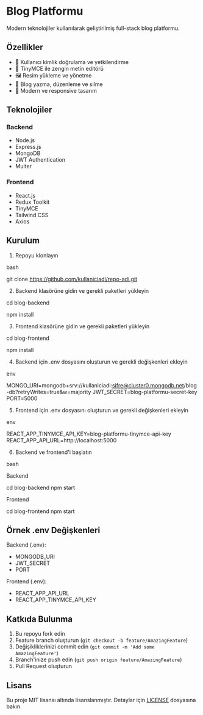 # Blog Platformu

Modern teknolojiler kullanılarak geliştirilmiş full-stack blog platformu.

## Özellikler

- 🔐 Kullanıcı kimlik doğrulama ve yetkilendirme
- 📝 TinyMCE ile zengin metin editörü
- 🖼️ Resim yükleme ve yönetme
- 💬 Blog yazma, düzenleme ve silme
- 🎨 Modern ve responsive tasarım

## Teknolojiler

### Backend
- Node.js
- Express.js
- MongoDB
- JWT Authentication
- Multer

### Frontend
- React.js
- Redux Toolkit
- TinyMCE
- Tailwind CSS
- Axios

## Kurulum

1. Repoyu klonlayın

bash 

git clone https://github.com/kullaniciadi/repo-adi.git

2. Backend klasörüne gidin ve gerekli paketleri yükleyin

cd blog-backend

npm install

3. Frontend klasörüne gidin ve gerekli paketleri yükleyin

cd blog-frontend    

npm install

4. Backend için .env dosyasını oluşturun ve gerekli değişkenleri ekleyin

env

MONGO_URI=mongodb+srv://kullaniciadi:sifre@cluster0.mongodb.net/blog-db?retryWrites=true&w=majority
JWT_SECRET=blog-platformu-secret-key
PORT=5000

5. Frontend için .env dosyasını oluşturun ve gerekli değişkenleri ekleyin

env 

REACT_APP_TINYMCE_API_KEY=blog-platformu-tinymce-api-key
REACT_APP_API_URL=http://localhost:5000


6. Backend ve frontend'i başlatın

bash

Backend

cd blog-backend
npm start

Frontend

cd blog-frontend
npm start


## Örnek .env Değişkenleri

Backend (.env):
- MONGODB_URI
- JWT_SECRET
- PORT

Frontend (.env):
- REACT_APP_API_URL
- REACT_APP_TINYMCE_API_KEY

## Katkıda Bulunma

1. Bu repoyu fork edin
2. Feature branch oluşturun (`git checkout -b feature/AmazingFeature`)
3. Değişikliklerinizi commit edin (`git commit -m 'Add some AmazingFeature'`)
4. Branch'inize push edin (`git push origin feature/AmazingFeature`)
5. Pull Request oluşturun

## Lisans

Bu proje MIT lisansı altında lisanslanmıştır. Detaylar için [LICENSE](LICENSE) dosyasına bakın.
